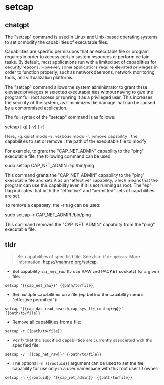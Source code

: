 # setcap 
## chatgpt 
The "setcap" command is used in Linux and Unix-based operating systems to set or modify the capabilities of executable files. 

Capabilities are specific permissions that an executable file or program requires in order to access certain system resources or perform certain tasks. By default, most applications run with a limited set of capabilities for security reasons. However, some applications require elevated privileges in order to function properly, such as network daemons, network monitoring tools, and virtualization platforms.

The "setcap" command allows the system administrator to grant these elevated privileges to selected executable files without having to give the program full root access or running it as a privileged user. This increases the security of the system, as it minimizes the damage that can be caused by a compromised application.

The full syntax of the "setcap" command is as follows:

setcap [-q] [-v] [-r] <capabilities> <filename>

Here, 
-q: quiet mode
-v: verbose mode
-r: remove capability
<capabilities>: the capabilities to set or remove
<filename>: the path of the executable file to modify

For example, to grant the "CAP_NET_ADMIN" capability to the "ping" executable file, the following command can be used:

sudo setcap CAP_NET_ADMIN+ep /bin/ping

This command grants the "CAP_NET_ADMIN" capability to the "ping" executable file and sets it as an "effective" capability, which means that the program can use this capability even if it is not running as root. The "ep" flag indicates that both the "effective" and "permitted" sets of capabilities are set.

To remove a capability, the -r flag can be used:

sudo setcap -r CAP_NET_ADMIN /bin/ping

This command removes the "CAP_NET_ADMIN" capability from the "ping" executable file. 

## tldr 
 
> Set capabilities of specified file.
> See also: `tldr getcap`.
> More information: <https://manned.org/setcap>.

- Set capability `cap_net_raw` (to use RAW and PACKET sockets) for a given file:

`setcap '{{cap_net_raw}}' {{path/to/file}}`

- Set multiple capabilities on a file (ep behind the capability means "effective permitted"):

`setcap '{{cap_dac_read_search,cap_sys_tty_config+ep}}' {{path/to/file}}`

- Remove all capabilities from a file:

`setcap -r {{path/to/file}}`

- Verify that the specified capabilities are currently associated with the specified file:

`setcap -v '{{cap_net_raw}}' {{path/to/file}}`

- The optional `-n {{rootuid}}` argument can be used to set the file capability for use only in a user namespace with this root user ID owner:

`setcap -n {{rootuid}} '{{cap_net_admin}}' {{path/to/file}}`
